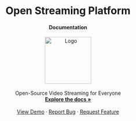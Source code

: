 <div align="center">
<h1 align="center">Open Streaming Platform</h1>
    <h4>Documentation</h4>
    <img src="https://i.imgur.com/WBA40Yc.png" alt="Logo" width="128">
</div>
<br>
<div align="center">
    Open-Source Video Streaming for Everyone
    <br />
    <a href="https://open-streaming-platform.readthedocs.io/"><strong>Explore the docs »</strong></a>
    <br />
    <br />
    <a href="https://demo.openstreamingplatform.com">View Demo</a>
    ·
    <a href="https://gitlab.com/osp-group/flask-nginx-rtmp-manager/-/issues/new">Report Bug</a>
    ·
    <a href="https://gitlab.com/osp-group/flask-nginx-rtmp-manager/-/issues/new">Request Feature</a>
</div>
<br>